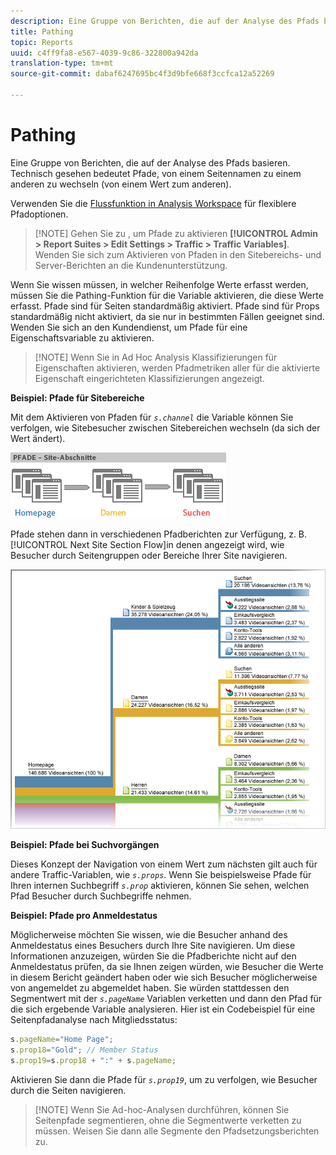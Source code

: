 ```yaml
---
description: Eine Gruppe von Berichten, die auf der Analyse des Pfads basieren. Technisch gesehen bedeutet Pfade, von einem Seitennamen zu einem anderen zu wechseln (von einem Wert zum anderen).
title: Pathing
topic: Reports
uuid: c4ff9fa8-e567-4039-9c86-322800a942da
translation-type: tm+mt
source-git-commit: dabaf6247695bc4f3d9bfe668f3ccfca12a52269

---
```



# Pathing

Eine Gruppe von Berichten, die auf der Analyse des Pfads basieren. Technisch gesehen bedeutet Pfade, von einem Seitennamen zu einem anderen zu wechseln (von einem Wert zum anderen).

Verwenden Sie die [Flussfunktion in Analysis Workspace](https://marketing.adobe.com/resources/help/en_US/analytics/analysis-workspace/flow.html) für flexiblere Pfadoptionen.

>[!NOTE] Gehen Sie zu , um Pfade zu aktivieren **[!UICONTROL Admin > Report Suites > Edit Settings > Traffic > Traffic Variables]**. Wenden Sie sich zum Aktivieren von Pfaden in den Sitebereichs- und Server-Berichten an die Kundenunterstützung.

Wenn Sie wissen müssen, in welcher Reihenfolge Werte erfasst werden, müssen Sie die Pathing-Funktion für die Variable aktivieren, die diese Werte erfasst. Pfade sind für Seiten standardmäßig aktiviert. Pfade sind für Props standardmäßig nicht aktiviert, da sie nur in bestimmten Fällen geeignet sind. Wenden Sie sich an den Kundendienst, um Pfade für eine Eigenschaftsvariable zu aktivieren.

>[!NOTE] Wenn Sie in Ad Hoc Analysis Klassifizierungen für Eigenschaften aktivieren, werden Pfadmetriken aller für die aktivierte Eigenschaft eingerichteten Klassifizierungen angezeigt.

**Beispiel: Pfade für Sitebereiche**

Mit dem Aktivieren von Pfaden für  *`s.channel`* die Variable können Sie verfolgen, wie Sitebesucher zwischen Sitebereichen wechseln (da sich der Wert ändert).

![](assets/path_sections.png)

Pfade stehen dann in verschiedenen Pfadberichten zur Verfügung, z. B. [!UICONTROL Next Site Section Flow]in denen angezeigt wird, wie Besucher durch Seitengruppen oder Bereiche Ihrer Site navigieren.

![](assets/paths_report.png)

**Beispiel: Pfade bei Suchvorgängen**

Dieses Konzept der Navigation von einem Wert zum nächsten gilt auch für andere Traffic-Variablen, wie  *`s.props`*. Wenn Sie beispielsweise Pfade für Ihren internen Suchbegriff *`s.prop`* aktivieren, können Sie sehen, welchen Pfad Besucher durch Suchbegriffe nehmen.

**Beispiel: Pfade pro Anmeldestatus**

Möglicherweise möchten Sie wissen, wie die Besucher anhand des Anmeldestatus eines Besuchers durch Ihre Site navigieren. Um diese Informationen anzuzeigen, würden Sie die Pfadberichte nicht auf den Anmeldestatus prüfen, da sie Ihnen zeigen würden, wie Besucher die Werte in diesem Bericht geändert haben oder wie sich Besucher möglicherweise von angemeldet zu abgemeldet haben. Sie würden stattdessen den Segmentwert mit der  *`s.pageName`* Variablen verketten und dann den Pfad für die sich ergebende Variable analysieren. Hier ist ein Codebeispiel für eine Seitenpfadanalyse nach Mitgliedsstatus:

```js
s.pageName="Home Page"; 
s.prop18="Gold"; // Member Status 
s.prop19=s.prop18 + ":" + s.pageName;
```

Aktivieren Sie dann die Pfade für  *`s.prop19`*, um zu verfolgen, wie Besucher durch die Seiten navigieren.

>[!NOTE] Wenn Sie Ad-hoc-Analysen durchführen, können Sie Seitenpfade segmentieren, ohne die Segmentwerte verketten zu müssen. Weisen Sie dann alle Segmente den Pfadsetzungsberichten zu.


